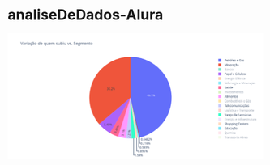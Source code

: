 # analiseDeDados-Alura


<img src="https://github.com/jehnls/analiseDeDados-Alura/blob/main/newplot.png" alt="Texto Alternativo">
